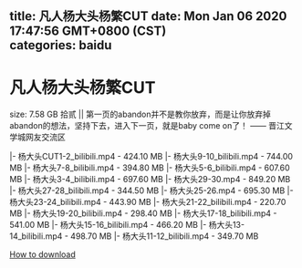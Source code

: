 
title: 凡人杨大头杨繁CUT
date: Mon Jan 06 2020 17:47:56 GMT+0800 (CST)    
categories: baidu
---

# 凡人杨大头杨繁CUT
size: 7.58 GB
 拾贰 || 第一页的abandon并不是教你放弃，而是让你放弃掉abandon的想法，坚持下去，进入下一页，就是baby come on了！ —— 晋江文学城网友交流区
 
|- 杨大头CUT1-2_bilibili.mp4 - 424.10 MB
|- 杨大头9-10_bilibili.mp4 - 744.00 MB
|- 杨大头7-8_bilibili.mp4 - 394.80 MB
|- 杨大头5-6_bilibili.mp4 - 607.60 MB
|- 杨大头3-4_bilibili.mp4 - 697.60 MB
|- 杨大头29-30.mp4 - 849.20 MB
|- 杨大头27-28_bilibili.mp4 - 344.50 MB
|- 杨大头25-26.mp4 - 695.30 MB
|- 杨大头23-24_bilibili.mp4 - 443.90 MB
|- 杨大头21-22_bilibili.mp4 - 220.70 MB
|- 杨大头19-20_bilibili.mp4 - 298.40 MB
|- 杨大头17-18_bilibili.mp4 - 541.00 MB
|- 杨大头15-16_bilibili.mp4 - 466.20 MB
|- 杨大头13-14_bilibili.mp4 - 498.70 MB
|- 杨大头11-12_bilibili.mp4 - 349.70 MB

[How to download](https://bpcam.bemobtrk.com/go/2ceec3aa-1ca2-46d6-b9ff-aaa5c184517c?jno=199)
